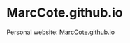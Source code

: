 MarcCote.github.io
==================

Personal website: [MarcCote.github.io](http://marccote.github.io/)
